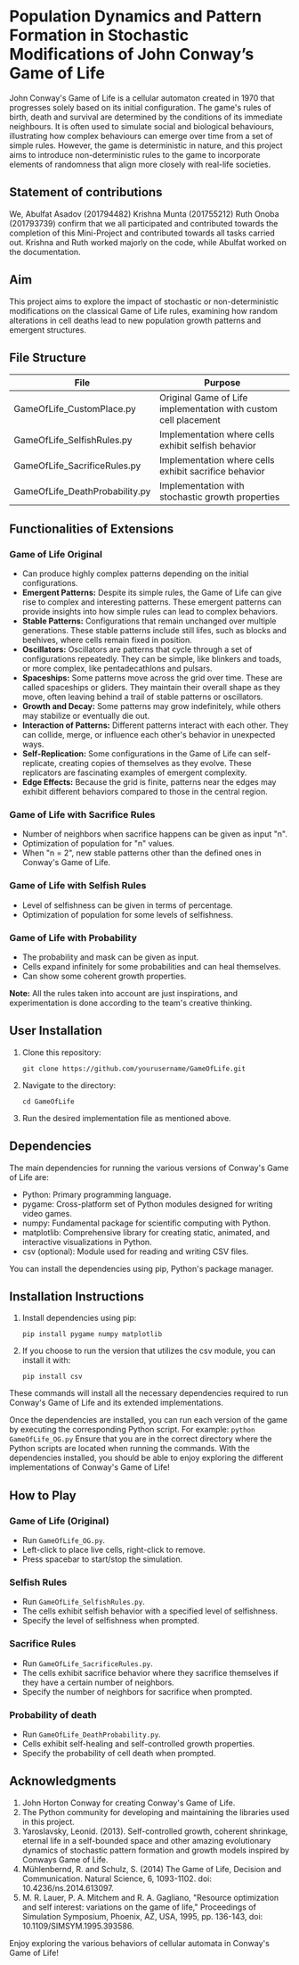 # Population Dynamics and Pattern Formation in Stochastic Modifications of John Conway’s Game of Life
John Conway's Game of Life is a cellular automaton created in 1970 that progresses solely based on its initial configuration. The game's rules of birth, death and survival are determined by the conditions of its immediate neighbours. It is often used to simulate social and biological behaviours, illustrating how complex behaviours can emerge over time from a set of simple rules. However, the game is deterministic in nature, and this project aims to introduce non-deterministic rules to the game to incorporate elements of randomness that align more closely with real-life societies.
## Statement of contributions
We, 
Abulfat Asadov (201794482) 
Krishna Munta (201755212) 
Ruth Onoba (201793739) 
confirm that we all participated and contributed towards the completion of this Mini-Project 
and contributed towards all tasks carried out. Krishna and Ruth worked majorly on the code, 
while Abulfat worked on the documentation.

## Aim
This project aims to explore the impact of stochastic or non-deterministic modifications on the classical Game of Life rules, examining how random alterations in cell deaths lead to new population growth patterns and emergent structures.

## File Structure
| File                        | Purpose                                                          |
|-----------------------------|------------------------------------------------------------------|
| GameOfLife_CustomPlace.py   | Original Game of Life implementation with custom cell placement  |
| GameOfLife_SelfishRules.py  | Implementation where cells exhibit selfish behavior              |
| GameOfLife_SacrificeRules.py| Implementation where cells exhibit sacrifice behavior            |
| GameOfLife_DeathProbability.py           | Implementation with stochastic growth properties                 |

## Functionalities of Extensions
### Game of Life Original

- Can produce highly complex patterns depending on the initial configurations.
- **Emergent Patterns:** Despite its simple rules, the Game of Life can give rise to complex and interesting patterns. These emergent patterns can provide insights into how simple rules can lead to complex behaviors.
- **Stable Patterns:** Configurations that remain unchanged over multiple generations. These stable patterns include still lifes, such as blocks and beehives, where cells remain fixed in position.
- **Oscillators:** Oscillators are patterns that cycle through a set of configurations repeatedly. They can be simple, like blinkers and toads, or more complex, like pentadecathlons and pulsars.
- **Spaceships:** Some patterns move across the grid over time. These are called spaceships or gliders. They maintain their overall shape as they move, often leaving behind a trail of stable patterns or oscillators.
- **Growth and Decay:** Some patterns may grow indefinitely, while others may stabilize or eventually die out.
- **Interaction of Patterns:** Different patterns interact with each other. They can collide, merge, or influence each other's behavior in unexpected ways.
- **Self-Replication:** Some configurations in the Game of Life can self-replicate, creating copies of themselves as they evolve. These replicators are fascinating examples of emergent complexity.
- **Edge Effects:** Because the grid is finite, patterns near the edges may exhibit different behaviors compared to those in the central region.

### Game of Life with Sacrifice Rules
- Number of neighbors when sacrifice happens can be given as input "n".
- Optimization of population for "n" values.
- When "n = 2", new stable patterns other than the defined ones in Conway's Game of Life.

### Game of Life with Selfish Rules
- Level of selfishness can be given in terms of percentage.
- Optimization of population for some levels of selfishness.

### Game of Life with Probability
- The probability and mask can be given as input.
- Cells expand infinitely for some probabilities and can heal themselves.
- Can show some coherent growth properties.

**Note:** All the rules taken into account are just inspirations, and experimentation is done according to the team's creative thinking.

## User Installation
1. Clone this repository:
    ```
    git clone https://github.com/yourusername/GameOfLife.git
    ```
2. Navigate to the directory:
    ```
    cd GameOfLife
    ```
3. Run the desired implementation file as mentioned above.

## Dependencies
The main dependencies for running the various versions of Conway's Game of Life are:

- Python: Primary programming language.
- pygame: Cross-platform set of Python modules designed for writing video games.
- numpy: Fundamental package for scientific computing with Python.
- matplotlib: Comprehensive library for creating static, animated, and interactive visualizations in Python.
- csv (optional): Module used for reading and writing CSV files.

You can install the dependencies using pip, Python's package manager.

## Installation Instructions
1. Install dependencies using pip:
    ```
    pip install pygame numpy matplotlib
    ```
2. If you choose to run the version that utilizes the csv module, you can install it with:
    ```
    pip install csv
    ```

These commands will install all the necessary dependencies required to run Conway's Game of Life and its extended implementations.

Once the dependencies are installed, you can run each version of the game by executing the corresponding Python script. For example:
    ```
    python GameOfLife_OG.py
    ```
Ensure that you are in the correct directory where the Python scripts are located when running the commands. With the dependencies installed, you should be able to enjoy exploring the different implementations of Conway's Game of Life!

## How to Play
### Game of Life (Original)
- Run `GameOfLife_OG.py`.
- Left-click to place live cells, right-click to remove.
- Press spacebar to start/stop the simulation.

### Selfish Rules
- Run `GameOfLife_SelfishRules.py`.
- The cells exhibit selfish behavior with a specified level of selfishness.
- Specify the level of selfishness when prompted.

### Sacrifice Rules
- Run `GameOfLife_SacrificeRules.py`.
- The cells exhibit sacrifice behavior where they sacrifice themselves if they have a certain number of neighbors.
- Specify the number of neighbors for sacrifice when prompted.

### Probability of death
- Run `GameOfLife_DeathProbability.py`.
- Cells exhibit self-healing and self-controlled growth properties.
- Specify the probability of cell death when prompted.

## Acknowledgments
1. John Horton Conway for creating Conway's Game of Life.
2. The Python community for developing and maintaining the libraries used in this project.
3. Yaroslavsky, Leonid. (2013). Self-controlled growth, coherent shrinkage, eternal life in a self-bounded space and other amazing evolutionary dynamics of stochastic pattern formation and growth models inspired by Conways Game of Life.
4. Mühlenbernd, R. and Schulz, S. (2014) The Game of Life, Decision and Communication. Natural Science, 6, 1093-1102. doi: 10.4236/ns.2014.613097.
5. M. R. Lauer, P. A. Mitchem and R. A. Gagliano, "Resource optimization and self interest: variations on the game of life," Proceedings of Simulation Symposium, Phoenix, AZ, USA, 1995, pp. 136-143, doi: 10.1109/SIMSYM.1995.393586.

Enjoy exploring the various behaviors of cellular automata in Conway's Game of Life!
